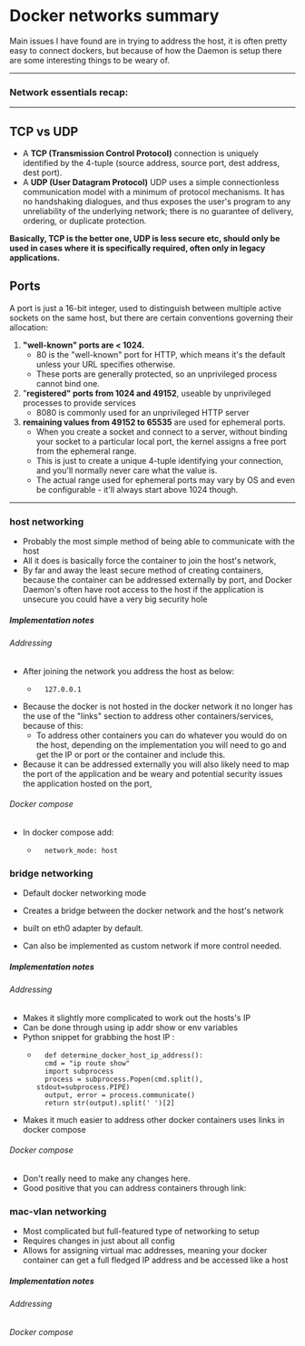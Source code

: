 # Docker networks summary
Main issues I have found are in trying to address the host, 
it is often pretty easy to connect dockers, but because of how the Daemon is setup 
there are some interesting things to be weary of. 

---------------
### Network essentials recap: 
---
TCP vs UDP
---
- A **TCP (Transmission Control Protocol)** connection is uniquely identified by the 4-tuple (source address, source port, dest address, dest port).
- A **UDP (User Datagram Protocol)** UDP uses a simple connectionless communication model with a minimum of protocol mechanisms. It has 
no handshaking dialogues, and thus exposes the user's program to any unreliability of the underlying network; there is no guarantee of 
delivery, ordering, or duplicate protection. 

**Basically, TCP is the better one, UDP is less secure etc, 
should only be used in cases where it is specifically required, 
often only in legacy applications.**

Ports
---
A port is just a 16-bit integer, used to distinguish between multiple 
active sockets on the same host, but there are certain conventions 
governing their allocation: 

1. **"well-known" ports are < 1024.**
    - 80 is the "well-known" port for HTTP, which means it's the default
     unless your URL specifies otherwise. 
    - These ports are generally protected,
     so an unprivileged process cannot bind one.
3. "**registered" ports from 1024 and 49152**, useable by unprivileged 
processes to provide services 
    - 8080 is commonly used for an unprivileged HTTP server
4. **remaining values from 49152 to 65535** are used for ephemeral ports.  
    - When you create a socket and connect to a server, 
    without binding your socket to a particular local port, 
    the kernel assigns a free port from the ephemeral range. 
    - This is just to create a unique 4-tuple identifying your connection, and you'll normally never care what the value is.
    - The actual range used for ephemeral ports may vary by OS and even be configurable - it'll always start above 1024 though.


---------------
### host networking
- Probably the most simple method of being able to communicate with the host
- All it does is basically force the container to join the host's network, 
- By far and away the least secure method of creating containers, because 
the container can be addressed externally by port, and Docker Daemon's 
often have root access to the host if the application is unsecure you could 
have a very big security hole 

##### Implementation notes
###### Addressing
- After joining the network you address the host as below:
    -       127.0.0.1
- Because the docker is not hosted in the docker network it no longer has 
the use of the "links" section to address other containers/services, 
because of this:
    - To address other containers you can do whatever you would do on the host, 
    depending on the implementation you will need to go and get the IP or port 
    or the container and include  this. 
- Because it can be addressed externally you will also likely need to map the port
of the application and be weary and potential security issues the application 
hosted on the port, 

###### Docker compose    
- In docker compose add:
    -       network_mode: host

### bridge networking
- Default docker networking mode
- Creates a bridge between the docker network and the host's 
network
    
- built on eth0 adapter by default. 
- Can also be implemented as custom network if more control needed.   
##### Implementation notes
###### Addressing
- Makes it slightly more complicated to work out the hosts's IP
- Can be done through using ip addr show or env variables
- Python snippet for grabbing the host IP : 
    -       def determine_docker_host_ip_address():
            cmd = "ip route show"
            import subprocess
            process = subprocess.Popen(cmd.split(), stdout=subprocess.PIPE)
            output, error = process.communicate()
            return str(output).split(' ')[2]
- Makes it much easier to address other docker containers uses links
    in docker compose  
###### Docker compose   
- Don't really need to make any changes here. 
- Good positive that you can address containers through link: 


### mac-vlan networking
- Most complicated but full-featured type of networking to setup
- Requires changes in just about all config 
- Allows for assigning virtual mac addresses, meaning your docker 
container can get a full fledged IP address and be accessed 
like a host
##### Implementation notes
###### Addressing
###### Docker compose   